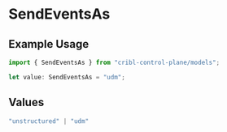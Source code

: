 # SendEventsAs

## Example Usage

```typescript
import { SendEventsAs } from "cribl-control-plane/models";

let value: SendEventsAs = "udm";
```

## Values

```typescript
"unstructured" | "udm"
```